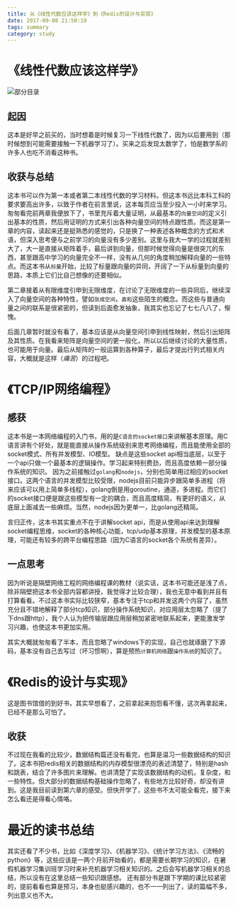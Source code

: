 ```yaml
---
title: 从《线性代数应该这样学》到《Redis的设计与实现》
date: 2017-09-08 21:50:19
tags: summary
category: study
---
```


# 《线性代数应该这样学》

![部分目录](/images/线性代数应该这样学1.jpg)

## 起因
这本是好早之前买的，当时想着是时候复习一下线性代数了，因为以后要用到（那时候想到可能需要接触一下机器学习了）。买来之后发现太数学了，怕是数学系的许多人也吃不消看这种书。

## 收获与总结
这本书可以作为第一本或者第二本线性代数的学习材料。但这本书远比本科工科的要求要高出许多，以致于作者在前言里说，这本每页应当至少投入一小时来学习。匆匆看完前两章我便放下了，书里充斥着大量证明，从最基本的`向量空间`的定义引出基本的性质，然后用证明的方式来引出各种向量空间的特点跟性质。而这是第一章的内容，读起来还是挺熟悉的感觉的，只是换了一种表述各种概念的方式和术语，但深入思考便与之前学习的向量没有多少差别。这里与我大一学的过程就差别大了，大一是直接从矩阵着手，最后讲到向量，但那时候觉得向量是很突兀的东西，甚至跟高中学习的向量完全不一样，没有从几何的角度稍加解释向量的一些特点。而这本书从`标量`开始，比较了标量跟向量的异同，开阔了一下从标量到向量的思路，本质上它们比自己想像的还要相似。

第二章接着从有限维度引申到无限维度，在讨论了无限维度的一些异同后，继续深入了向量空间的各种特性，譬如`张成空间`，`直和`这些陌生的概念。而这些与普通向量之间的联系是很紧密的，但读到后面愈发抽象，我其实也忘记了七七八八了，惭愧。

后面几章暂时就没有看了，基本应该是从向量空间引申到线性映射，然后引出矩阵及其性质。在我看来矩阵是向量空间的更一般化，所以以后继续讨论的大量性质，也可能用于向量。最后从矩阵的一般运算到各种算子，最后才提出行列式相关内容，大概就是这样（*痛苦*）的过程吧。

# 《TCP/IP网络编程》

## 感获

这本书是一本网络编程的入门书，用的是`C语言的socket接口`来讲解基本原理。用C语言讲有个好处，就是能直接从操作系统级别来思考网络编程，而且能使用全部的socket模式、所有并发模型、IO模型。
缺点是这些socket api相当底层，以至于一个api只做一个最基本的逻辑操作。学习起来特别费劲，而且高度依赖一部分操作系统的知识。
因为之前接触过`golang`和`nodejs`，分别也简单用过相应的socket接口。这两个语言的并发模型比较受限，nodejs目前只能异步跟简单多进程（将来应该可以用上简单多线程），golang倒是用goroutine，通道，多进程。而它们的socket接口便是跟这些模型有一定的耦合，而且高度精简，有更好的语义，从底层上面减去一些麻烦。当然，nodejs因为更单一，比golang还精简。

言归正传，这本书其实重点不在于讲解socket api，而是从使用api来达到理解socket编程思维，socket的各种核心功能，tcp/udp基本原理，并发模型的基本原理，可能还有较多的跨平台编程思路（因为C语言的socket各个系统有差异）。

## 一点思考

因为听说是隔壁网络工程的网络编程课的教材（说实话，这本书可能还是浅了点，除非隔壁把这本书全部内容都讲授，我觉得才比较合理），我也无意中看到并且有打算看看。不过这本书实际比较狭窄，基本专注于tcp和并发这两个内容了，虽然充分且不错地解释了部分tcp知识，部分操作系统知识，对应用层太忽略了（提了下dns跟http），我个人认为把传输层跟应用层稍加紧密地联系起来，更能激发学习兴趣，也使这本书更加实用。

其实大概就匆匆看了半本，而且忽略了windows下的实现，自己也就琢磨了下源码，基本没有自己去写过（坏习惯啊），算是预热`计算机网络`跟`操作系统`的知识了。

# 《Redis的设计与实现》

这是图书馆借的到好书，其实早想看了，之前拿起来抱怨看不懂，这次再拿起来，已经不是那么可怕了。

## 收获

不过现在我看的比较少，数据结构篇还没有看完，也算是温习一些数据结构的知识了。这本书把redis相关的数据结构的内存模型很漂亮的表述清楚了，特别是hash和跳表，结合了许多图片来理解。也讲清楚了实现该数据结构的动机，复杂度，和一些特性。但大部分的数据结构基础操作忽略了，有些地方比较好奇，却没有讲到。这是我目前读到第六章的感受。但快开学了，这些书不太可能全看完，接下来怎么看还是得看心情咯。

# 最近的读书总结

其实还看了不少书，比如《深度学习》、《机器学习》、《统计学习方法》、《流畅的python》等，这些应该是一两个月前开始看的，都是需要长期学习的知识，在暑假机器学习集训班学习时来补充机器学习相关知识的。之后会写机器学习相关的总结，所以没有在这里总结一些知识跟感想。
还有部分书是跟下学期的课比较紧密的，提前看看也算是预习，本身也挺感兴趣的，也不一一列出了，读的篇幅不多，列出意义也不大。